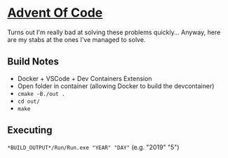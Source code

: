 # [Advent Of Code](https://adventofcode.com)
Turns out I'm really bad at solving these problems quickly...
Anyway, here are my stabs at the ones I've managed to solve.

## Build Notes
- Docker + VSCode + Dev Containers Extension
- Open folder in container (allowing Docker to build the devcontainer)
- `cmake -B./out .`
- `cd out/`
- `make`

## Executing
`*BUILD_OUTPUT*/Run/Run.exe "YEAR" "DAY"` (e.g. "2019" "5")
